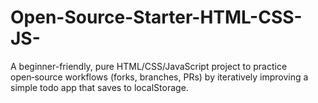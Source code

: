 # Open-Source-Starter-HTML-CSS-JS-
A beginner-friendly, pure HTML/CSS/JavaScript project to practice open‑source workflows (forks, branches, PRs) by iteratively improving a simple todo app that saves to localStorage.
